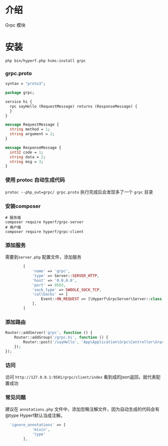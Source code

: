 # 介绍
Grpc 模块

# 安装

```shell
php bin/hyperf.php hcms:install grpc
```

### grpc.proto

```protobuf
syntax = "proto3";

package grpc;

service hi {
  rpc sayHello (RequestMessage) returns (ResponseMessage) {
  }
}

message RequestMessage {
  string method = 1;
  string argument = 2;
}

message ResponseMessage {
  int32 code = 1;
  string data = 2;
  string msg = 3;
}
```

### 使用 protoc 自动生成代码
`protoc --php_out=grpc/ grpc.proto`
执行完成后会发现多了一个 `grpc` 目录

### 安装composer
```shell
# 服务端
composer require hyperf/grpc-server
# 用户端
composer require hyperf/grpc-client
```

### 添加服务
需要到`server.php` 配置文件，添加服务
```php 
        [
            'name' => 'grpc',
            'type' => Server::SERVER_HTTP,
            'host' => '0.0.0.0',
            'port' => 9503,
            'sock_type' => SWOOLE_SOCK_TCP,
            'callbacks' => [
                Event::ON_REQUEST => [\Hyperf\GrpcServer\Server::class, 'onRequest'],
            ],
        ]
```

### 添加路由
```php
Router::addServer('grpc', function () {
    Router::addGroup('/grpc.hi', function () {
        Router::post('/sayHello', 'App\Application\Grpc\Controller\GrpcController@index');
    });
});
```

### 访问
访问 `http://127.0.0.1:9501/grpc/client/index` 看到成的json返回，就代表配置成功


### 常见问题
建议在 `annotations.php` 文件中，添加忽略注解文件，因为自动生成的代码会有 @type Hyperf默认当成注解。
```php
  'ignore_annotations' => [
            'mixin',
            'type'
        ],
```
